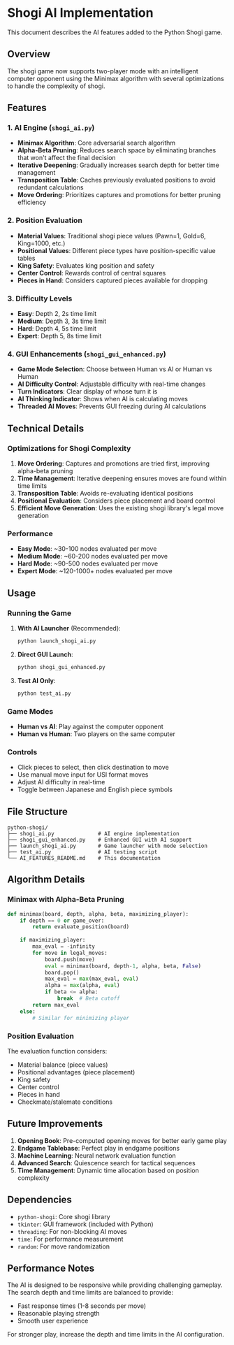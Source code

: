 # Shogi AI Implementation

This document describes the AI features added to the Python Shogi game.

## Overview

The shogi game now supports two-player mode with an intelligent computer opponent using the Minimax algorithm with several optimizations to handle the complexity of shogi.

## Features

### 1. AI Engine (`shogi_ai.py`)

- **Minimax Algorithm**: Core adversarial search algorithm
- **Alpha-Beta Pruning**: Reduces search space by eliminating branches that won't affect the final decision
- **Iterative Deepening**: Gradually increases search depth for better time management
- **Transposition Table**: Caches previously evaluated positions to avoid redundant calculations
- **Move Ordering**: Prioritizes captures and promotions for better pruning efficiency

### 2. Position Evaluation

- **Material Values**: Traditional shogi piece values (Pawn=1, Gold=6, King=1000, etc.)
- **Positional Values**: Different piece types have position-specific value tables
- **King Safety**: Evaluates king position and safety
- **Center Control**: Rewards control of central squares
- **Pieces in Hand**: Considers captured pieces available for dropping

### 3. Difficulty Levels

- **Easy**: Depth 2, 2s time limit
- **Medium**: Depth 3, 3s time limit  
- **Hard**: Depth 4, 5s time limit
- **Expert**: Depth 5, 8s time limit

### 4. GUI Enhancements (`shogi_gui_enhanced.py`)

- **Game Mode Selection**: Choose between Human vs AI or Human vs Human
- **AI Difficulty Control**: Adjustable difficulty with real-time changes
- **Turn Indicators**: Clear display of whose turn it is
- **AI Thinking Indicator**: Shows when AI is calculating moves
- **Threaded AI Moves**: Prevents GUI freezing during AI calculations

## Technical Details

### Optimizations for Shogi Complexity

1. **Move Ordering**: Captures and promotions are tried first, improving alpha-beta pruning
2. **Time Management**: Iterative deepening ensures moves are found within time limits
3. **Transposition Table**: Avoids re-evaluating identical positions
4. **Positional Evaluation**: Considers piece placement and board control
5. **Efficient Move Generation**: Uses the existing shogi library's legal move generation

### Performance

- **Easy Mode**: ~30-100 nodes evaluated per move
- **Medium Mode**: ~60-200 nodes evaluated per move  
- **Hard Mode**: ~90-500 nodes evaluated per move
- **Expert Mode**: ~120-1000+ nodes evaluated per move

## Usage

### Running the Game

1. **With AI Launcher** (Recommended):
   ```bash
   python launch_shogi_ai.py
   ```

2. **Direct GUI Launch**:
   ```bash
   python shogi_gui_enhanced.py
   ```

3. **Test AI Only**:
   ```bash
   python test_ai.py
   ```

### Game Modes

- **Human vs AI**: Play against the computer opponent
- **Human vs Human**: Two players on the same computer

### Controls

- Click pieces to select, then click destination to move
- Use manual move input for USI format moves
- Adjust AI difficulty in real-time
- Toggle between Japanese and English piece symbols

## File Structure

```
python-shogi/
├── shogi_ai.py              # AI engine implementation
├── shogi_gui_enhanced.py    # Enhanced GUI with AI support
├── launch_shogi_ai.py       # Game launcher with mode selection
├── test_ai.py               # AI testing script
└── AI_FEATURES_README.md    # This documentation
```

## Algorithm Details

### Minimax with Alpha-Beta Pruning

```python
def minimax(board, depth, alpha, beta, maximizing_player):
    if depth == 0 or game_over:
        return evaluate_position(board)
    
    if maximizing_player:
        max_eval = -infinity
        for move in legal_moves:
            board.push(move)
            eval = minimax(board, depth-1, alpha, beta, False)
            board.pop()
            max_eval = max(max_eval, eval)
            alpha = max(alpha, eval)
            if beta <= alpha:
                break  # Beta cutoff
        return max_eval
    else:
        # Similar for minimizing player
```

### Position Evaluation

The evaluation function considers:
- Material balance (piece values)
- Positional advantages (piece placement)
- King safety
- Center control
- Pieces in hand
- Checkmate/stalemate conditions

## Future Improvements

1. **Opening Book**: Pre-computed opening moves for better early game play
2. **Endgame Tablebase**: Perfect play in endgame positions
3. **Machine Learning**: Neural network evaluation function
4. **Advanced Search**: Quiescence search for tactical sequences
5. **Time Management**: Dynamic time allocation based on position complexity

## Dependencies

- `python-shogi`: Core shogi library
- `tkinter`: GUI framework (included with Python)
- `threading`: For non-blocking AI moves
- `time`: For performance measurement
- `random`: For move randomization

## Performance Notes

The AI is designed to be responsive while providing challenging gameplay. The search depth and time limits are balanced to provide:
- Fast response times (1-8 seconds per move)
- Reasonable playing strength
- Smooth user experience

For stronger play, increase the depth and time limits in the AI configuration.
